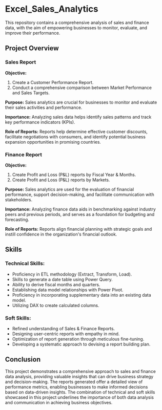# Excel_Sales_Analytics
This repository contains a comprehensive analysis of sales and finance data, with the aim of empowering businesses to monitor, evaluate, and improve their performance.

## Project Overview

### Sales Report

**Objective:**
1. Create a Customer Performance Report.
2. Conduct a comprehensive comparison between Market Performance and Sales Targets.

**Purpose:**
Sales analytics are crucial for businesses to monitor and evaluate their sales activities and performance.

**Importance:**
Analyzing sales data helps identify sales patterns and track key performance indicators (KPIs).

**Role of Reports:**
Reports help determine effective customer discounts, facilitate negotiations with consumers, and identify potential business expansion opportunities in promising countries.

### Finance Report

**Objective:**
1. Create Profit and Loss (P&L) reports by Fiscal Year & Months.
2. Create Profit and Loss (P&L) reports by Markets.

**Purpose:**
Sales analytics are used for the evaluation of financial performance, support decision-making, and facilitate communication with stakeholders.

**Importance:**
Analyzing finance data aids in benchmarking against industry peers and previous periods, and serves as a foundation for budgeting and forecasting.

**Role of Reports:**
Reports align financial planning with strategic goals and instill confidence in the organization's financial outlook.

## Skills

### Technical Skills:
- Proficiency in ETL methodology (Extract, Transform, Load).
- Skills to generate a date table using Power Query.
- Ability to derive fiscal months and quarters.
- Establishing data model relationships with Power Pivot.
- Proficiency in incorporating supplementary data into an existing data model.
- Utilizing DAX to create calculated columns.

### Soft Skills:
- Refined understanding of Sales & Finance Reports.
- Designing user-centric reports with empathy in mind.
- Optimization of report generation through meticulous fine-tuning.
- Developing a systematic approach to devising a report building plan.

## Conclusion

This project demonstrates a comprehensive approach to sales and finance data analysis, providing valuable insights that can drive business strategy and decision-making. The reports generated offer a detailed view of performance metrics, enabling businesses to make informed decisions based on data-driven insights. The combination of technical and soft skills showcased in this project underlines the importance of both data analysis and communication in achieving business objectives.

